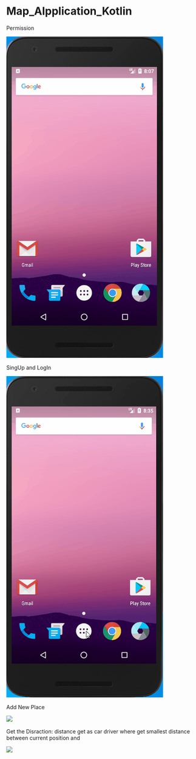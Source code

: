 # Map_Alpplication_Kotlin

Permission

![](Permission.gif)



SingUp and LogIn

![](SingUp%20and%20SingIn.gif)



Add New Place

![](Add%20New%20Place.gif)



Get the Disraction: distance get as car driver where get smallest distance between current position and 

![](Rote%20Olustur.gif)
